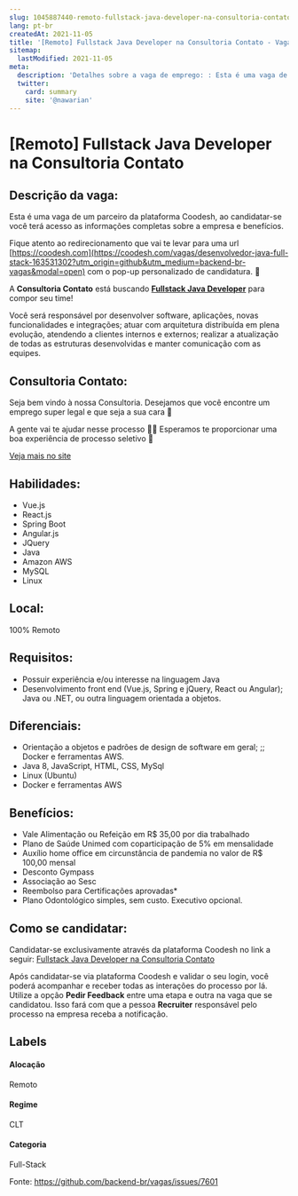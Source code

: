 ```yaml
---
slug: 1045887440-remoto-fullstack-java-developer-na-consultoria-contato
lang: pt-br
createdAt: 2021-11-05
title: '[Remoto] Fullstack Java Developer na Consultoria Contato - Vaga de Emprego'
sitemap:
  lastModified: 2021-11-05
meta:
  description: 'Detalhes sobre a vaga de emprego: : Esta é uma vaga de um parceiro da plataforma Coodesh, ao candidatar-se você terá acesso as informações completas sobre a empresa e benefícios.  Fique atento ao redirecionamento que vai te levar para uma url [https://coodesh.com](https://coodesh.com/vagas/desenvolvedor-java-full-stack-163531302?utm_origin=github&utm_medium=backend-br-vagas&modal=open) com o pop-up personalizado de candidatura. 👋 <p>A <strong>Consultoria Contato</strong> está buscando <strong><ins>Fullstack Java Developer</ins></strong> para compor seu time!</p> <p>Você será responsável por desenvolver software, aplicações, novas funcionalidades e integrações; atuar com arquitetura distribuída em plena evolução, atendendo a clientes internos e externos; realizar a atualização de todas as estruturas desenvolvidas e manter comunicação com as equipes.</p>'
  twitter:
    card: summary
    site: '@nawarian'
---
```


# [Remoto] Fullstack Java Developer na Consultoria Contato

## Descrição da vaga: 
Esta é uma vaga de um parceiro da plataforma Coodesh, ao candidatar-se você terá acesso as informações completas sobre a empresa e benefícios.


Fique atento ao redirecionamento que vai te levar para uma url [https://coodesh.com](https://coodesh.com/vagas/desenvolvedor-java-full-stack-163531302?utm_origin=github&utm_medium=backend-br-vagas&modal=open) com o pop-up personalizado de candidatura. 👋
<p>A <strong>Consultoria Contato</strong> está buscando <strong><ins>Fullstack Java Developer</ins></strong> para compor seu time!</p>
<p>Você será responsável por desenvolver software, aplicações, novas funcionalidades e integrações; atuar com arquitetura distribuída em plena evolução, atendendo a clientes internos e externos; realizar a atualização de todas as estruturas desenvolvidas e manter comunicação com as equipes.</p>

## Consultoria Contato: 
 <p>Seja bem vindo à nossa Consultoria. Desejamos que você encontre um emprego super legal e que seja a sua cara 🥳</p>

<p>A gente vai te ajudar nesse processo 🙏🏻 Esperamos te proporcionar uma boa experiência de processo seletivo 🧡</p><a href='https://coodesh.com/empresas/consultoria-contato'>Veja mais no site</a>

 ## Habilidades: 
 - Vue.js 
- React.js 
- Spring Boot 
- Angular.js 
- JQuery 
- Java 
- Amazon AWS 
- MySQL 
- Linux
## Local: 
 100% Remoto
## Requisitos: 
 - Possuir experiência e/ou interesse na linguagem Java 
- Desenvolvimento front end (Vue.js, Spring e jQuery, React ou Angular); Java ou .NET, ou outra linguagem orientada a objetos.
## Diferenciais: 
 - Orientação a objetos e padrões de design de software em geral; ;; Docker e ferramentas AWS. 
- Java 8, JavaScript, HTML, CSS, MySql 
-  Linux (Ubuntu) 
- Docker e ferramentas AWS
## Benefícios: 
 - Vale Alimentação ou Refeição em R$ 35,00 por dia trabalhado 
- Plano de Saúde Unimed com coparticipação de 5% em mensalidade 
- Auxílio home office em circunstância de pandemia no valor de R$ 100,00 mensal 
- Desconto Gympass 
- Associação ao Sesc 
- Reembolso para Certificações aprovadas* 
- Plano Odontológico simples, sem custo. Executivo opcional. 
## Como se candidatar:
Candidatar-se exclusivamente através da plataforma Coodesh no link a seguir: [Fullstack Java Developer na Consultoria Contato](https://coodesh.com/vagas/desenvolvedor-java-full-stack-163531302?utm_origin=github&utm_medium=backend-br-vagas&modal=open)


Após candidatar-se via plataforma Coodesh e validar o seu login, você poderá acompanhar e receber todas as interações do processo por lá. Utilize a opção **Pedir Feedback** entre uma etapa e outra na vaga que se candidatou. Isso fará com que a pessoa **Recruiter** responsável pelo processo na empresa receba a notificação.
## Labels
#### Alocação
Remoto
#### Regime
CLT
#### Categoria
Full-Stack

Fonte: https://github.com/backend-br/vagas/issues/7601